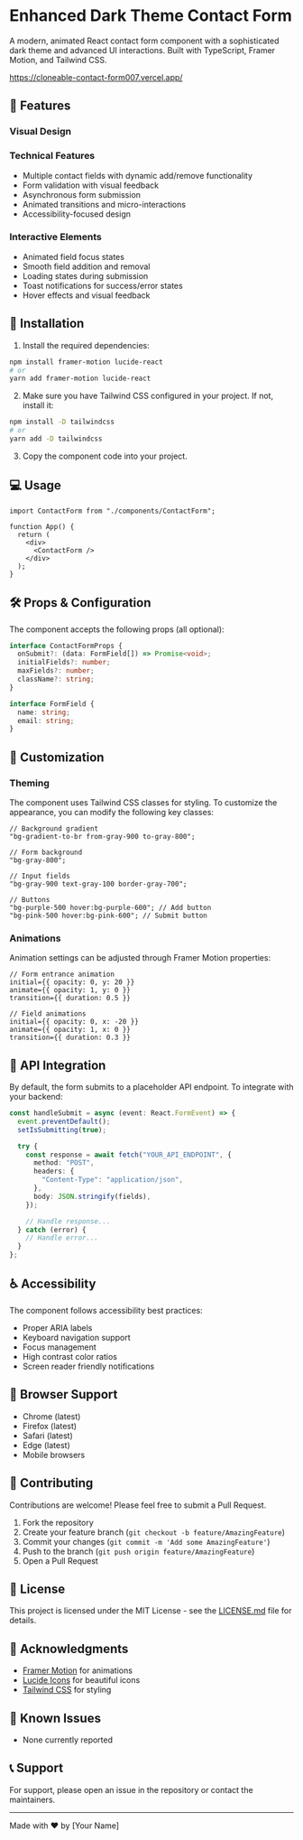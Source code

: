 # Enhanced Dark Theme Contact Form

A modern, animated React contact form component with a sophisticated dark theme and advanced UI interactions. Built with TypeScript, Framer Motion, and Tailwind CSS.

https://cloneable-contact-form007.vercel.app/

## 🌟 Features

### Visual Design

### Technical Features

- Multiple contact fields with dynamic add/remove functionality
- Form validation with visual feedback
- Asynchronous form submission
- Animated transitions and micro-interactions
- Accessibility-focused design

### Interactive Elements

- Animated field focus states
- Smooth field addition and removal
- Loading states during submission
- Toast notifications for success/error states
- Hover effects and visual feedback

## 🚀 Installation

1. Install the required dependencies:

```bash
npm install framer-motion lucide-react
# or
yarn add framer-motion lucide-react
```

2. Make sure you have Tailwind CSS configured in your project. If not, install it:

```bash
npm install -D tailwindcss
# or
yarn add -D tailwindcss
```

3. Copy the component code into your project.

## 💻 Usage

```tsx
import ContactForm from "./components/ContactForm";

function App() {
  return (
    <div>
      <ContactForm />
    </div>
  );
}
```

## 🛠️ Props & Configuration

The component accepts the following props (all optional):

```typescript
interface ContactFormProps {
  onSubmit?: (data: FormField[]) => Promise<void>;
  initialFields?: number;
  maxFields?: number;
  className?: string;
}

interface FormField {
  name: string;
  email: string;
}
```

## 🎨 Customization

### Theming

The component uses Tailwind CSS classes for styling. To customize the appearance, you can modify the following key classes:

```tsx
// Background gradient
"bg-gradient-to-br from-gray-900 to-gray-800";

// Form background
"bg-gray-800";

// Input fields
"bg-gray-900 text-gray-100 border-gray-700";

// Buttons
"bg-purple-500 hover:bg-purple-600"; // Add button
"bg-pink-500 hover:bg-pink-600"; // Submit button
```

### Animations

Animation settings can be adjusted through Framer Motion properties:

```tsx
// Form entrance animation
initial={{ opacity: 0, y: 20 }}
animate={{ opacity: 1, y: 0 }}
transition={{ duration: 0.5 }}

// Field animations
initial={{ opacity: 0, x: -20 }}
animate={{ opacity: 1, x: 0 }}
transition={{ duration: 0.3 }}
```

## 🔧 API Integration

By default, the form submits to a placeholder API endpoint. To integrate with your backend:

```typescript
const handleSubmit = async (event: React.FormEvent) => {
  event.preventDefault();
  setIsSubmitting(true);

  try {
    const response = await fetch("YOUR_API_ENDPOINT", {
      method: "POST",
      headers: {
        "Content-Type": "application/json",
      },
      body: JSON.stringify(fields),
    });

    // Handle response...
  } catch (error) {
    // Handle error...
  }
};
```

## ♿ Accessibility

The component follows accessibility best practices:

- Proper ARIA labels
- Keyboard navigation support
- Focus management
- High contrast color ratios
- Screen reader friendly notifications

## 📱 Browser Support

- Chrome (latest)
- Firefox (latest)
- Safari (latest)
- Edge (latest)
- Mobile browsers

## 🤝 Contributing

Contributions are welcome! Please feel free to submit a Pull Request.

1. Fork the repository
2. Create your feature branch (`git checkout -b feature/AmazingFeature`)
3. Commit your changes (`git commit -m 'Add some AmazingFeature'`)
4. Push to the branch (`git push origin feature/AmazingFeature`)
5. Open a Pull Request

## 📄 License

This project is licensed under the MIT License - see the [LICENSE.md](LICENSE.md) file for details.

## 🙏 Acknowledgments

- [Framer Motion](https://www.framer.com/motion/) for animations
- [Lucide Icons](https://lucide.dev/) for beautiful icons
- [Tailwind CSS](https://tailwindcss.com/) for styling

## 🐛 Known Issues

- None currently reported

## 📞 Support

For support, please open an issue in the repository or contact the maintainers.

---

Made with ❤️ by [Your Name]
